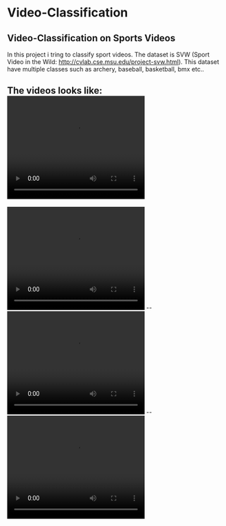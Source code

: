 # Video-Classification
## Video-Classification on Sports Videos

In this project i tring to classify sport videos. The dataset is SVW (Sport Video in the Wild: http://cvlab.cse.msu.edu/project-svw.html).
This dataset have multiple classes such as archery, baseball, basketball, bmx etc..

The videos looks like:
<video width="320" height="240" controls>
  <source src="Videos\archery.mp4" type="mp4">
</video>
--
<video width="320" height="240" controls>
  <source src="Videos\baseball.mp4" type="video/mp4">
</video>
--
<video width="320" height="240" controls>
  <source src="Videos\basketball.mp4" type="video/mp4">
</video>
--
<video width="320" height="240" controls>
  <source src="Videos\bmx.mp4" type="video/mp4">
</video>
